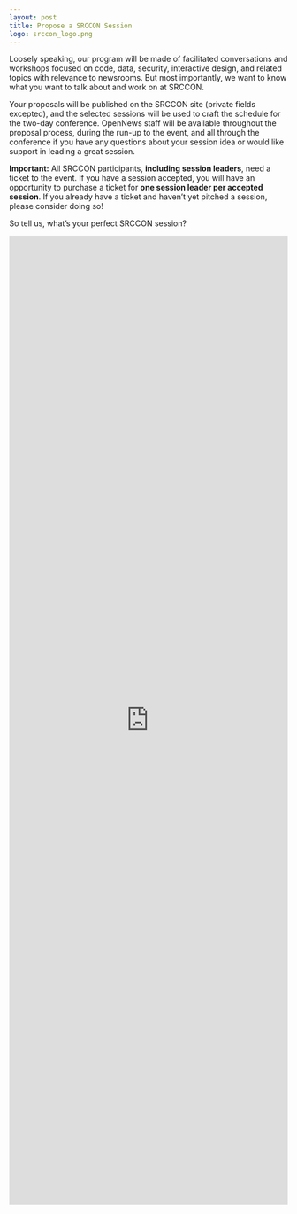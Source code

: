 ```yaml
---
layout: post
title: Propose a SRCCON Session
logo: srccon_logo.png
---
```

<p class="bodybig">Loosely speaking, our program will be made of facilitated conversations and workshops focused on code, data, security, interactive design, and related topics with relevance to newsrooms. But most importantly, we want to know what you want to talk about and work on at SRCCON.</p>

Your proposals will be published on the SRCCON site (private fields excepted), and the selected sessions will be used to craft the schedule for the two-day conference. OpenNews staff will be available throughout the proposal process, during the run-up to the event, and all through the conference if you have any questions about your session idea or would like support in leading a great session.

**Important:** All SRCCON participants, **including session leaders**, need a ticket to the event. If you have a session accepted, you will have an opportunity to purchase a ticket for **one session leader per accepted session**. If you already have a ticket and haven&rsquo;t yet pitched a session, please consider doing so! 

So tell us, what&rsquo;s your perfect SRCCON session?

<iframe id="frame" width="100%" height="1750" src="http://screendoor.dobt.co/embedded/projects/226/responses/new" frameborder="0" marginheight="0" marginwidth="0"></iframe>
